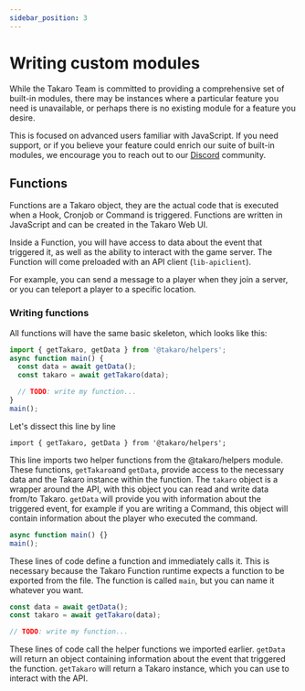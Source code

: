```yaml
---
sidebar_position: 3
---
```


# Writing custom modules

While the Takaro Team is committed to providing a comprehensive set of built-in modules,
there may be instances where a particular feature you need is unavailable, or perhaps
there is no existing module for a feature you desire.

This is focused on advanced users familiar with JavaScript.
If you need support, or if you believe your feature could enrich our suite of built-in modules,
we encourage you to reach out to our <a href="https://aka.takaro.io/discord" target="_blank" rel="noopener noreferrer">Discord</a> community.

## Functions

Functions are a Takaro object, they are the actual code that is executed when a Hook, Cronjob or Command is triggered. Functions are written in JavaScript and can be created in the Takaro Web UI.

Inside a Function, you will have access to data about the event that triggered it, as well as the ability to interact with the game server. The Function will come preloaded with an API client (`lib-apiclient`).

For example, you can send a message to a player when they join a server, or you can teleport a player to a specific location.

### Writing functions

All functions will have the same basic skeleton, which looks like this:

```js
import { getTakaro, getData } from '@takaro/helpers';
async function main() {
  const data = await getData();
  const takaro = await getTakaro(data);

  // TODO: write my function...
}
main();
```

Let's dissect this line by line

`import { getTakaro, getData } from '@takaro/helpers';`

This line imports two helper functions from the @takaro/helpers module. These functions, `getTakaro`and `getData`, provide access to the necessary data and the Takaro instance within the function. The `takaro` object is a wrapper around the API, with this object you can read and write data from/to Takaro. `getData` will provide you with information about the triggered event, for example if you are writing a Command, this object will contain information about the player who executed the command.

```js
async function main() {}
main();
```

These lines of code define a function and immediately calls it. This is necessary because the Takaro Function runtime expects a function to be exported from the file. The function is called `main`, but you can name it whatever you want.

```js
const data = await getData();
const takaro = await getTakaro(data);

// TODO: write my function...
```

These lines of code call the helper functions we imported earlier. `getData` will return an object containing information about the event that triggered the function. `getTakaro` will return a Takaro instance, which you can use to interact with the API.
